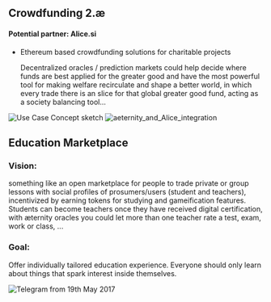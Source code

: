 ## Crowdfunding 2.æ
#### Potential partner: Alice.si 
* Ethereum based crowdfunding solutions for charitable projects 
    
    Decentralized oracles / prediction markets could help decide where funds are best applied for the greater good and have the most powerful tool for making welfare recirculate and shape a better world, in which every trade there is an slice for that global greater good fund, acting as a society balancing tool...


![Use Case Concept sketch](https://github.com/aeternity/wiki/blob/master/AE-Crowdfund.png)
![aeternity_and_Alice_integration](https://github.com/aeternity/wiki/blob/master/AE-ALICE_integration.png)

## Education Marketplace

### Vision:

something like an open marketplace for people to trade private or group lessons with social profiles of prosumers/users (student and teachers), incentivized by earning tokens for studying and gameification features. 
Students can become teachers once they have received digital certification, with æternity oracles you could let more than one teacher rate a test, exam, work or class, ...

### Goal:

Offer individually tailored education experience. Everyone should only learn about things that spark interest inside themselves.

![Telegram from 19th May 2017](https://github.com/aeternity/wiki/blob/master/Screen%20Shot%202017-05-19%20at%207.58.30%20PM.png)


